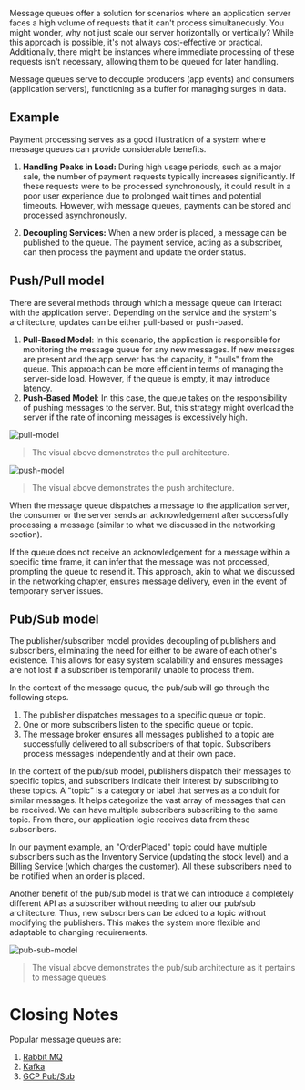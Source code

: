 
Message queues offer a solution for scenarios where an application server faces a high volume of requests that it can't process simultaneously. You might wonder, why not just scale our server horizontally or vertically? While this approach is possible, it's not always cost-effective or practical. Additionally, there might be instances where immediate processing of these requests isn't necessary, allowing them to be queued for later handling.

Message queues serve to decouple producers (app events) and consumers (application servers), functioning as a buffer for managing surges in data.

## Example

Payment processing serves as a good illustration of a system where message queues can provide considerable benefits.

1. **Handling Peaks in Load:** During high usage periods, such as a major sale, the number of payment requests typically increases significantly. If these requests were to be processed synchronously, it could result in a poor user experience due to prolonged wait times and potential timeouts. However, with message queues, payments can be stored and processed asynchronously.
    
2. **Decoupling Services:** When a new order is placed, a message can be published to the queue. The payment service, acting as a subscriber, can then process the payment and update the order status.
    

## Push/Pull model

There are several methods through which a message queue can interact with the application server. Depending on the service and the system's architecture, updates can be either pull-based or push-based.

1. **Pull-Based Model**: In this scenario, the application is responsible for monitoring the message queue for any new messages. If new messages are present and the app server has the capacity, it "pulls" from the queue. This approach can be more efficient in terms of managing the server-side load. However, if the queue is empty, it may introduce latency.
2. **Push-Based Model**: In this case, the queue takes on the responsibility of pushing messages to the server. But, this strategy might overload the server if the rate of incoming messages is excessively high.

![pull-model](https://imagedelivery.net/CLfkmk9Wzy8_9HRyug4EVA/bf047eb2-5a84-4d65-e857-2363d38e1f00/sharpen=1)

> The visual above demonstrates the pull architecture.

![push-model](https://imagedelivery.net/CLfkmk9Wzy8_9HRyug4EVA/02015d11-e071-4a6e-d953-7e1d66430700/sharpen=1)

> The visual above demonstrates the push architecture.

When the message queue dispatches a message to the application server, the consumer or the server sends an acknowledgement after successfully processing a message (similar to what we discussed in the networking section).

If the queue does not receive an acknowledgement for a message within a specific time frame, it can infer that the message was not processed, prompting the queue to resend it. This approach, akin to what we discussed in the networking chapter, ensures message delivery, even in the event of temporary server issues.

## Pub/Sub model

The publisher/subscriber model provides decoupling of publishers and subscribers, eliminating the need for either to be aware of each other's existence. This allows for easy system scalability and ensures messages are not lost if a subscriber is temporarily unable to process them.

In the context of the message queue, the pub/sub will go through the following steps.

1. The publisher dispatches messages to a specific queue or topic.
2. One or more subscribers listen to the specific queue or topic.
3. The message broker ensures all messages published to a topic are successfully delivered to all subscribers of that topic. Subscribers process messages independently and at their own pace.

In the context of the pub/sub model, publishers dispatch their messages to specific topics, and subscribers indicate their interest by subscribing to these topics. A "topic" is a category or label that serves as a conduit for similar messages. It helps categorize the vast array of messages that can be received. We can have multiple subscribers subscribing to the same topic. From there, our application logic receives data from these subscribers.

In our payment example, an "OrderPlaced" topic could have multiple subscribers such as the Inventory Service (updating the stock level) and a Billing Service (which charges the customer). All these subscribers need to be notified when an order is placed.

Another benefit of the pub/sub model is that we can introduce a completely different API as a subscriber without needing to alter our pub/sub architecture. Thus, new subscribers can be added to a topic without modifying the publishers. This makes the system more flexible and adaptable to changing requirements.

![pub-sub-model](https://imagedelivery.net/CLfkmk9Wzy8_9HRyug4EVA/8e9635d9-4d48-4135-296c-769cb5c8f900/sharpen=1)

> The visual above demonstrates the pub/sub architecture as it pertains to message queues.

# Closing Notes

Popular message queues are:

1. [Rabbit MQ](https://www.rabbitmq.com/)
2. [Kafka](https://kafka.apache.org/)
3. [GCP Pub/Sub](https://cloud.google.com/pubsub)